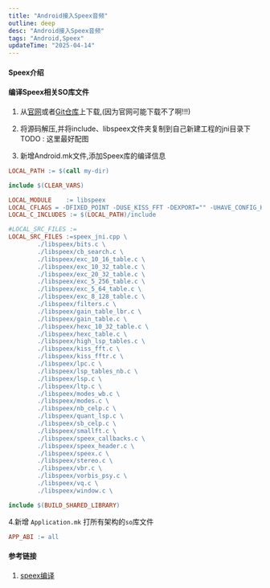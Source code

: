 ```yaml
---
title: "Android接入Speex音频"
outline: deep
desc: "Android接入Speex音频"
tags: "Android,Speex"
updateTime: "2025-04-14"
---
```


#### Speex介绍


#### 编译Speex相关SO库文件
1. 从[官网](https://www.speex.org/downloads/)或者[Git仓库](https://github.com/xiph/speex)上下载,(因为官网可能下载不了啊!!!)

2. 将源码解压,并将include、libspeex文件夹复制到自己新建工程的jni目录下
TODO : 这里最好配图

3. 新增Android.mk文件,添加Speex库的编译信息
```mk
LOCAL_PATH := $(call my-dir)

include $(CLEAR_VARS)

LOCAL_MODULE    := libspeex
LOCAL_CFLAGS = -DFIXED_POINT -DUSE_KISS_FFT -DEXPORT="" -UHAVE_CONFIG_H
LOCAL_C_INCLUDES := $(LOCAL_PATH)/include

#LOCAL_SRC_FILES :=
LOCAL_SRC_FILES :=speex_jni.cpp \
        ./libspeex/bits.c \
        ./libspeex/cb_search.c \
        ./libspeex/exc_10_16_table.c \
        ./libspeex/exc_10_32_table.c \
        ./libspeex/exc_20_32_table.c \
        ./libspeex/exc_5_256_table.c \
        ./libspeex/exc_5_64_table.c \
        ./libspeex/exc_8_128_table.c \
        ./libspeex/filters.c \
        ./libspeex/gain_table_lbr.c \
        ./libspeex/gain_table.c \
        ./libspeex/hexc_10_32_table.c \
        ./libspeex/hexc_table.c \
        ./libspeex/high_lsp_tables.c \
        ./libspeex/kiss_fft.c \
        ./libspeex/kiss_fftr.c \
        ./libspeex/lpc.c \
        ./libspeex/lsp_tables_nb.c \
        ./libspeex/lsp.c \
        ./libspeex/ltp.c \
        ./libspeex/modes_wb.c \
        ./libspeex/modes.c \
        ./libspeex/nb_celp.c \
        ./libspeex/quant_lsp.c \
        ./libspeex/sb_celp.c \
        ./libspeex/smallft.c \
        ./libspeex/speex_callbacks.c \
        ./libspeex/speex_header.c \
        ./libspeex/speex.c \
        ./libspeex/stereo.c \
        ./libspeex/vbr.c \
        ./libspeex/vorbis_psy.c \
        ./libspeex/vq.c \
        ./libspeex/window.c \

include $(BUILD_SHARED_LIBRARY)
```

4.新增 `Application.mk` 打所有架构的`so`库文件
```mk
APP_ABI := all
```



#### 参考链接
1. [speex编译](https://www.cnblogs.com/mingfeng002/p/7800439.html)
